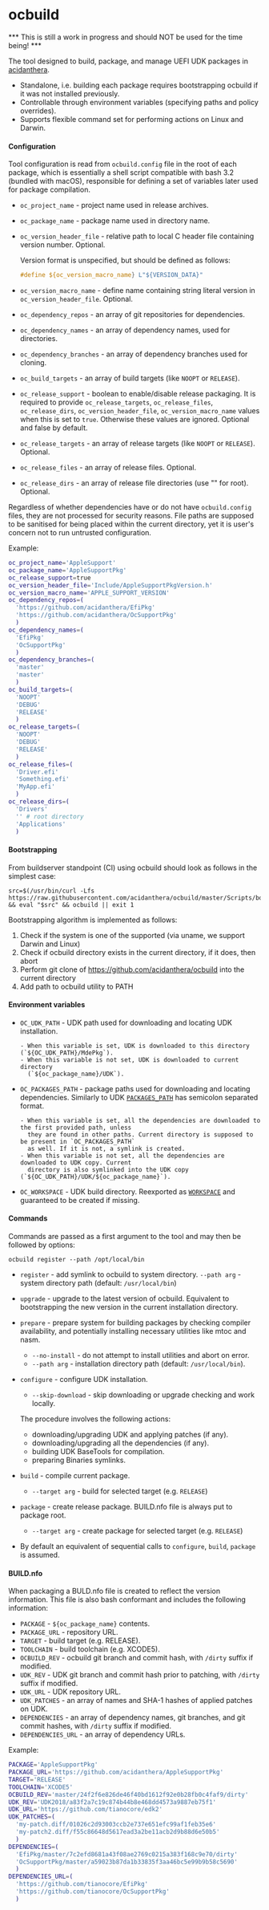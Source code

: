 ocbuild
=======

*** This is still a work in progress and should NOT be used for the time being! ***

The tool designed to build, package, and manage UEFI UDK packages in [acidanthera](https://github.com/acidanthera).

- Standalone, i.e. building each package requires bootstrapping ocbuild if it was not installed previously.
- Controllable through environment variables (specifying paths and policy overrides).
- Supports flexible command set for performing actions on Linux and Darwin.

#### Configuration

Tool configuration is read from `ocbuild.config` file in the root of each package, which is
essentially a shell script compatible with bash 3.2 (bundled with macOS), responsible for
defining a set of variables later used for package compilation.

* `oc_project_name` - project name used in release archives.
* `oc_package_name` - package name used in directory name.
* `oc_version_header_file` - relative path to local C header file containing version number. Optional.

    Version format is unspecified, but should be defined as follows:
    ```C
    #define ${oc_version_macro_name} L"${VERSION_DATA}"
    ```

* `oc_version_macro_name` - define name containing string literal version in
    `oc_version_header_file`. Optional.
* `oc_dependency_repos` - an array of git repositories for dependencies.
* `oc_dependency_names` - an array of dependency names, used for directories.
* `oc_dependency_branches` - an array of dependency branches used for cloning.
* `oc_build_targets` - an array of build targets (like `NOOPT` or `RELEASE`).
* `oc_release_support` - boolean to enable/disable release packaging. It is required to provide
    `oc_release_targets`, `oc_release_files`, `oc_release_dirs`, `oc_version_header_file`,
    `oc_version_macro_name` values when this is set to `true`. Otherwise these values are ignored.
    Optional and false by default.
* `oc_release_targets` - an array of release targets (like `NOOPT` or `RELEASE`). Optional.
* `oc_release_files` - an array of release files. Optional.
* `oc_release_dirs` - an array of release file directories (use "" for root). Optional.

Regardless of whether dependencies have or do not have `ocbuild.config` files, they are not
processed for security reasons. File paths are supposed to be sanitised for being placed within
the current directory, yet it is user's concern not to run untrusted configuration.

Example:

```bash
oc_project_name='AppleSupport'
oc_package_name='AppleSupportPkg'
oc_release_support=true
oc_version_header_file='Include/AppleSupportPkgVersion.h'
oc_version_macro_name='APPLE_SUPPORT_VERSION'
oc_dependency_repos=(
  'https://github.com/acidanthera/EfiPkg'
  'https://github.com/acidanthera/OcSupportPkg'
  )
oc_dependency_names=(
  'EfiPkg'
  'OcSupportPkg'
  )
oc_dependency_branches=(
  'master'
  'master'
  )
oc_build_targets=(
  'NOOPT'
  'DEBUG'
  'RELEASE'
  )
oc_release_targets=(
  'NOOPT'
  'DEBUG'
  'RELEASE'
  )
oc_release_files=(
  'Driver.efi'
  'Something.efi'
  'MyApp.efi'
  )
oc_release_dirs=(
  'Drivers'
  '' # root directory
  'Applications'
  )
```

#### Bootstrapping

From buildserver standpoint (CI) using ocbuild should look as follows in the simplest case:
```
src=$(/usr/bin/curl -Lfs https://raw.githubusercontent.com/acidanthera/ocbuild/master/Scripts/bootstrap.sh) && eval "$src" && ocbuild || exit 1
```

Bootstrapping algorithm is implemented as follows:
1. Check if the system is one of the supported (via uname, we support Darwin and Linux)
2. Check if ocbuild directory exists in the current directory, if it does, then abort
3. Perform git clone of https://github.com/acidanthera/ocbuild into the current directory
4. Add path to ocbuild utility to PATH

#### Environment variables

* `OC_UDK_PATH` - UDK path used for downloading and locating UDK installation.

      - When this variable is set, UDK is downloaded to this directory (`${OC_UDK_PATH}/MdePkg`). 
      - When this variable is not set, UDK is downloaded to current directory
        (`${oc_package_name}/UDK`).

* `OC_PACKAGES_PATH` - package paths used for downloading and locating dependencies. Similarly to UDK
    [`PACKAGES_PATH`](https://github.com/tianocore/tianocore.github.io/wiki/Multiple_Workspace) has
    semicolon separated format.

      - When this variable is set, all the dependencies are downloaded to the first provided path, unless
        they are found in other paths. Current directory is supposed to be present in `OC_PACKAGES_PATH`
        as well. If it is not, a symlink is created.
      - When this variable is not set, all the dependencies are downloaded to UDK copy. Current
        directory is also symlinked into the UDK copy (`${OC_UDK_PATH}/UDK/${oc_package_name}`).

* `OC_WORKSPACE` - UDK build directory. Reexported as [`WORKSPACE`](https://github.com/tianocore/tianocore.github.io/wiki/Multiple_Workspace)
    and guaranteed to be created if missing.

#### Commands

Commands are passed as a first argument to the tool and may then be followed by options:

```
ocbuild register --path /opt/local/bin
```

* `register` - add symlink to ocbuild to system directory.
    `--path arg` - system directory path (default: `/usr/local/bin`)

* `upgrade` - upgrade to the latest version of ocbuild. Equivalent to bootstrapping the new
    version in the current installation directory.

* `prepare` - prepare system for building packages by checking compiler availability,
    and potentially installing necessary utilities like mtoc and nasm.
    - `--no-install` - do not attempt to install utilities and abort on error.
    - `--path arg` - installation directory path (default: `/usr/local/bin`).

* `configure` - configure UDK installation.
    - `--skip-download` - skip downloading or upgrade checking and work locally.

    The procedure involves the following actions:

    - downloading/upgrading UDK and applying patches (if any).
    - downloading/upgrading all the dependencies (if any).
    - building UDK BaseTools for compilation.
    - preparing Binaries symlinks.

* `build` - compile current package.
    - `--target arg` - build for selected target (e.g. `RELEASE`)

* `package` - create release package. BUILD.nfo file is always put to package root.
    - `--target arg` - create package for selected target (e.g. `RELEASE`)

* By default an equivalent of sequential calls to `configure`, `build`, `package` is assumed.

#### BUILD.nfo

When packaging a BULD.nfo file is created to reflect the version information. This file is also
bash conformant and includes the following information:

- `PACKAGE` - `${oc_package_name}` contents.
- `PACKAGE_URL` - repository URL.
- `TARGET` - build target (e.g. RELEASE).
- `TOOLCHAIN` - build toolchain (e.g. XCODE5).
- `OCBUILD_REV` - ocbuild git branch and commit hash, with `/dirty` suffix if modified.
- `UDK_REV` - UDK git branch and commit hash prior to patching, with `/dirty` suffix if modified.
- `UDK_URL` - UDK repository URL.
- `UDK_PATCHES` - an array of names and SHA-1 hashes of applied patches on UDK.
- `DEPENDENCIES` - an array of dependency names, git branches, and git commit hashes, with `/dirty`
    suffix if modified.
- `DEPENDENCIES_URL` - an array of dependency URLs.

Example:

```bash
PACKAGE='AppleSupportPkg'
PACKAGE_URL='https://github.com/acidanthera/AppleSupportPkg'
TARGET='RELEASE'
TOOLCHAIN='XCODE5'
OCBUILD_REV='master/24f2f6e826de46f40bd1612f92e0b28fb0c4faf9/dirty'
UDK_REV='UDK2018/a83f2a7c19c874b44b8e468dd4573a9887eb75f1'
UDK_URL='https://github.com/tianocore/edk2'
UDK_PATCHES=(
  'my-patch.diff/01026c2d93003ccb2e737e651efc99af1feb35e6'
  'my-patch2.diff/f55c86648d5617ead3a2be11acb2d9b88d6e50b5'
  )
DEPENDENCIES=(
  'EfiPkg/master/7c2efd8681a43f08ae2769c0215a383f168c9e70/dirty'
  'OcSupportPkg/master/a59023b87da1b33835f3aa46bc5e99b9b58c5690'
  )
DEPENDENCIES_URL=(
  'https://github.com/tianocore/EfiPkg'
  'https://github.com/tianocore/OcSupportPkg'
  )
```

